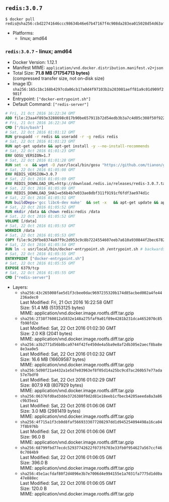 ## `redis:3.0.7`

```console
$ docker pull redis@sha256:cbd22741646ccc98634b46e67b47167f4c908da283ea015028d54d63afe040c5
```

-	Platforms:
	-	linux; amd64

### `redis:3.0.7` - linux; amd64

-	Docker Version: 1.12.1
-	Manifest MIME: `application/vnd.docker.distribution.manifest.v2+json`
-	Total Size: **71.8 MB (71754713 bytes)**  
	(compressed transfer size, not on-disk size)
-	Image ID: `sha256:165c1bc168b4297cda06cb17a0d4f97103b2a203001aeff81a9c01d909f2981f`
-	Entrypoint: `["docker-entrypoint.sh"]`
-	Default Command: `["redis-server"]`

```dockerfile
# Fri, 21 Oct 2016 16:22:34 GMT
ADD file:23aa4f893e3288698c017b90be657911b72d54edb3b3a7c4d05c308f50f9228f in / 
# Fri, 21 Oct 2016 16:22:34 GMT
CMD ["/bin/bash"]
# Sat, 22 Oct 2016 01:01:12 GMT
RUN groupadd -r redis && useradd -r -g redis redis
# Sat, 22 Oct 2016 01:01:23 GMT
RUN apt-get update && apt-get install -y --no-install-recommends 		ca-certificates 		wget 	&& rm -rf /var/lib/apt/lists/*
# Sat, 22 Oct 2016 01:01:23 GMT
ENV GOSU_VERSION=1.7
# Sat, 22 Oct 2016 01:01:28 GMT
RUN set -x 	&& wget -O /usr/local/bin/gosu "https://github.com/tianon/gosu/releases/download/$GOSU_VERSION/gosu-$(dpkg --print-architecture)" 	&& wget -O /usr/local/bin/gosu.asc "https://github.com/tianon/gosu/releases/download/$GOSU_VERSION/gosu-$(dpkg --print-architecture).asc" 	&& export GNUPGHOME="$(mktemp -d)" 	&& gpg --keyserver ha.pool.sks-keyservers.net --recv-keys B42F6819007F00F88E364FD4036A9C25BF357DD4 	&& gpg --batch --verify /usr/local/bin/gosu.asc /usr/local/bin/gosu 	&& rm -r "$GNUPGHOME" /usr/local/bin/gosu.asc 	&& chmod +x /usr/local/bin/gosu 	&& gosu nobody true
# Sat, 22 Oct 2016 01:05:08 GMT
ENV REDIS_VERSION=3.0.7
# Sat, 22 Oct 2016 01:05:09 GMT
ENV REDIS_DOWNLOAD_URL=http://download.redis.io/releases/redis-3.0.7.tar.gz
# Sat, 22 Oct 2016 01:05:09 GMT
ENV REDIS_DOWNLOAD_SHA1=e56b4b7e033ae8dbf311f9191cf6fdf3ae974d1c
# Sat, 22 Oct 2016 01:05:51 GMT
RUN buildDeps='gcc libc6-dev make' 	&& set -x 	&& apt-get update && apt-get install -y $buildDeps --no-install-recommends 	&& rm -rf /var/lib/apt/lists/* 	&& wget -O redis.tar.gz "$REDIS_DOWNLOAD_URL" 	&& echo "$REDIS_DOWNLOAD_SHA1 *redis.tar.gz" | sha1sum -c - 	&& mkdir -p /usr/src/redis 	&& tar -xzf redis.tar.gz -C /usr/src/redis --strip-components=1 	&& rm redis.tar.gz 	&& make -C /usr/src/redis 	&& make -C /usr/src/redis install 	&& rm -r /usr/src/redis 	&& apt-get purge -y --auto-remove $buildDeps
# Sat, 22 Oct 2016 01:05:52 GMT
RUN mkdir /data && chown redis:redis /data
# Sat, 22 Oct 2016 01:05:52 GMT
VOLUME [/data]
# Sat, 22 Oct 2016 01:05:53 GMT
WORKDIR /data
# Sat, 22 Oct 2016 01:05:53 GMT
COPY file:9c29fbe8374a97f9c2d953c9c8b7224554607eeb7a610a930844f2bec678265c in /usr/local/bin/ 
# Sat, 22 Oct 2016 01:05:54 GMT
RUN ln -s usr/local/bin/docker-entrypoint.sh /entrypoint.sh # backwards compat
# Sat, 22 Oct 2016 01:05:55 GMT
ENTRYPOINT ["docker-entrypoint.sh"]
# Sat, 22 Oct 2016 01:05:55 GMT
EXPOSE 6379/tcp
# Sat, 22 Oct 2016 01:05:55 GMT
CMD ["redis-server"]
```

-	Layers:
	-	`sha256:43c265008fae5d1f3cbee0dac9697235320b174d85acbed002a4fe44236adec0`  
		Last Modified: Fri, 21 Oct 2016 16:22:58 GMT  
		Size: 51.4 MB (51353125 bytes)  
		MIME: application/vnd.docker.image.rootfs.diff.tar.gzip
	-	`sha256:2738f760012a5832e148a275faf9a01f89e4281b231dca4652070c85fb98fd2e`  
		Last Modified: Sat, 22 Oct 2016 01:02:30 GMT  
		Size: 2.0 KB (2041 bytes)  
		MIME: application/vnd.docker.image.rootfs.diff.tar.gzip
	-	`sha256:a3b2771d56b8bca9744f42fe450de4a5ba9e8af2db305e2aecf8ba8e8e3aa0e5`  
		Last Modified: Sat, 22 Oct 2016 01:02:32 GMT  
		Size: 16.6 MB (16609587 bytes)  
		MIME: application/vnd.docker.image.rootfs.diff.tar.gzip
	-	`sha256:5d98f21a4432a1e5d7e03963ef8f05d14a25bc9cd7ac260b57e77ada57e7bdf0`  
		Last Modified: Sat, 22 Oct 2016 01:02:29 GMT  
		Size: 807.9 KB (807929 bytes)  
		MIME: application/vnd.docker.image.rootfs.diff.tar.gzip
	-	`sha256:06376fd0ad3dde3726380f0d2d81e18eeb1cfbecb4205aeeda8a3a86c9b35ea1`  
		Last Modified: Sat, 22 Oct 2016 01:06:06 GMT  
		Size: 3.0 MB (2981419 bytes)  
		MIME: application/vnd.docker.image.rootfs.diff.tar.gzip
	-	`sha256:4f715a1f3cb0d8faf5669333077208297dd1d945254094498a16ca047f8b976b`  
		Last Modified: Sat, 22 Oct 2016 01:06:06 GMT  
		Size: 96.0 B  
		MIME: application/vnd.docker.image.rootfs.diff.tar.gzip
	-	`sha256:68799fbd77ecdc52937742622f073f6703e33fb0f954627a567ccf460c7084b9`  
		Last Modified: Sat, 22 Oct 2016 01:06:05 GMT  
		Size: 396.0 B  
		MIME: application/vnd.docker.image.rootfs.diff.tar.gzip
	-	`sha256:45e1acfdaf80f2d4096e3b7e7006d4e994155e1a7031fa7775d1dd0a47e888ec`  
		Last Modified: Sat, 22 Oct 2016 01:06:05 GMT  
		Size: 120.0 B  
		MIME: application/vnd.docker.image.rootfs.diff.tar.gzip
